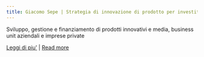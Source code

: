 ```yaml
---
title: Giacomo Sepe | Strategia di innovazione di prodotto per investitori privati
---
```


Sviluppo, gestione e finanziamento di prodotti innovativi e media, business unit aziendali e imprese private

[Leggi di piu'](http://giacomosepe.it) | [Read more](http://giacomosepe.it)

<!-- Negli ultimi 10 anni concentrato esclusivamente su offrire strumenti e servizi alle aziende che vogliono sviluppare asset digitali e multimediali.

In precedenza carriera istituzionale presso istituzioni finanziarie internazionali (Merril Lynch, Hines, UBS), Giacomo Sepe si è trasformato in un consulente indipendente e imprenditore, prima in partnership con due società di consulenza e un fondo di private equity, e poi in proprio come gestore d'impresa per conto degli azionisti. -->

<!--

Carriera istituzionale presso istituti finanziari internazionali (Merril Lynch, Hines, UBS) durata circa 10 anni, e carriera imprenditoriale prima in partnership con societa' di consulenza e un fondo di Private Equity, e poi da solo come manager d'azienda per conto degli azionisti.

Giacomo Sepe ha maturato 20 anni di esperienza tra finanza internazionale e gestione aziendale, con particolare attenzione all'ideazione, crezione, lancio e sviluppo di prodotti digitali e media nell'ambito dei servizi o del retail.

 Impeganto a realizzare strumenti e servizi che supportano imprenditori di PMI nella creazione di reputazione e asset media digitali monetizzabili -->

 <!-- 
Developing a set of solutions for daring shareholders who are ready to build iconic digital and media assets that generate additional revenue or improve reputation and brand perception
Building a suite of services and tools for company managers to develop an audience and create revenue generating media and digital assets -->
